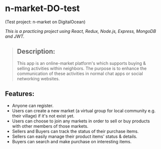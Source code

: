 # n-market-DO-test
(Test project: n-market on DigitalOcean)

*This is a practicing project using React, Redux, Node.js, Express, MongoDB and JWT.*

> ## Description:
> This app is an online-market platform's which supports buying & selling activities within neighbors.
> The purpose is to enhance the communication of these activities in normal chat apps or social networking websites.

## Features:
- Anyone can register.
- Users can create a new market (a virtual group for local community e.g. their village) if it's not exist yet.
- Users can choose to join any markets in order to sell or buy products with other members of those markets.
- Sellers and Buyers can track the status of their purchase items.  
- Sellers can easily manage their product items' status & details.
- Buyers can search and make purchase on interesting items.
